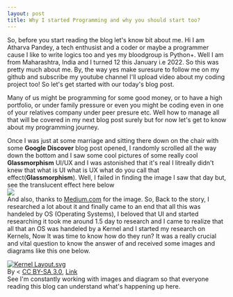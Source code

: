 ```yaml
---
layout: post
title: Why I started Programming and why you should start too?
---
```


So, before you start reading the blog let's know bit about me. Hi I am Atharva Pandey, a tech enthusist and a coder or maybe a programmer cause I like to write logics too and yes my bloodgroup is Python+. Well I am from Maharashtra, India and I turned 12 this January i.e 2022. So this was pretty much about me. By, the way yes make suresure to follow me on my github and subscribe my youtube channel I'll upload video about my coding project too! So let's get started with our today's blog post.

Many of us might be programming for some good money, or to have a high portfolio, or under family pressure or even you might be coding even in one of your relatives company under peer presure etc. Well how to manage all that will be covered in my next blog post surely but for now  let's get to know about my programming journey.

Once I was just at some marriage and sitting there down on the chair with some <b>Google Discover</b> blog post opened, I randomly scrolled all the way down the bottom and I saw some cool pictures of some really cool <b>Glassmorphism</b> UI/UX and I was astonished that it's real I litreally didn't knew that what is UI what is UX what do you call that effect(<b>Glassmorphism</b>). Well, I failed in finding the image I saw that day but, see the translucent effect here below
<br>
<img src="https://miro.medium.com/max/1400/1*enjIy7GX5Z3cKwzrSfv7YQ.png">
<br>And also, thanks to <a href="https://medium.com">Medium.com</a> for the image. So, Back to the story, I researched a lot about it and finally came to an end that all this was handeled by OS (Operating Systems), I beloved that UI and started researching it took me around 1.5 day to research and I came to realize that all that an OS was handeled by a Kernel and I started my research on Kernels, Now It was time to know how do they run? It was a really crucial and vital question to know the answer of and received some images and diagrams like this one below.
              
<a href="https://commons.wikimedia.org/wiki/File:Kernel_Layout.svg#/media/File:Kernel_Layout.svg">
<img src="https://upload.wikimedia.org/wikipedia/commons/thumb/8/8f/Kernel_Layout.svg/1200px-Kernel_Layout.svg.png" alt="Kernel Layout.svg"></a><br>By &lt;
<a href="//commons.wikimedia.org/w/index.php?title=User:Bobbo&amp;amp;action=edit&amp;amp;redlink=1" class="new" title="User:Bobbo (page does not exist)"&gt;Bobbo&lt;/a&gt; -&lt;span class="int-own-work" lang="en"&gt;Own work&lt;/span&gt;, 
<a href="https://creativecommons.org/licenses/by-sa/3.0" title="Creative Commons Attribution-Share Alike 3.0">CC BY-SA 3.0</a>, 
<a href="https://commons.wikimedia.org/w/index.php?curid=4392180">Link</a>
<br>
See I'm constantly working with images and diagram so that everyone reading this blog can understand what's happening up here.
